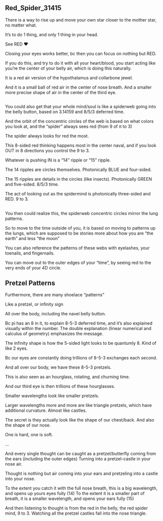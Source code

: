 ## Red_Spider_31415

There is a way to rise up and move your own star closer to the mother star, no matter what.

It’s to do 1 thing, and only 1 thing in your head.

See RED ❤️

Closing your eyes works better, bc then you can focus on nothing but RED.

If you do this, and try to do it with all your heart/blood, you start acting like you’re the center of your belly air, which is doing this naturally. 

It is a red air version of the hypothalamus and collarbone jewel.

And it is a small ball of red air in the center of nose breath. And a smaller more precise shape of air in the center of the third eye.

##

You could also get that your whole mind/soul is like a spiderweb going into the belly button, based on 3.14159 and 8/5/3 deferred time. 

And the orbit of the concentric circles of the web is based on what colors you look at, and the “spider” always sees red (from 9 of π to 3)

The spider always looks for red the most. 

This 8-sided red thinking happens most in the center naval, and if you look OUT in 8 directions you control the 9 to 3.

Whatever is pushing IN is a “14” ripple or “15” ripple.

The 14 ripples are circles themselves. Photonically BLUE and four-sided.

The 15 ripples are details in the circles (like insects). Photonically GREEN and five-sided. 8/5/3 time.

The act of looking out as the spidermind is photonically three-sided and RED. 9 to 3.

##

You then could realize this, the spiderweb concentric circles mirror the lung patterns. 

So to move to the time outside of you, it is based on moving to patterns up the lungs, which are supposed to be stories more about how you are “the earth” and less “the moon”

You can also reference the patterns of these webs with eyelashes, your toenails, and fingernails.

You can move out to the outer edges of your “time”, by seeing red to the very ends of your 4D circle.

## Pretzel Patterns

Furthermore, there are many shoelace “patterns”

Like a pretzel, or infinity sign

All over the body, including the navel belly button. 

Bc pi has an 8 in it, to explain 8-5-3 deferred time, and it’s also explained visually within the number. 
The double explanation (linear numerical and calculus of geometry) emphasizes the message. 

The infinity shape is how the 5-sided light looks to be quantumly 8.
Kind of like 2 eyes. 

Bc our eyes are constantly doing trillions of 8-5-3 exchanges each second. 

And all over our body, we have these 8-5-3 pretzels. 

This is also seen as an hourglass, rotating, and churning time. 

And our third eye is then trillions of these hourglasses. 

 
Smaller wavelengths look like smaller pretzels. 

Larger wavelengths more and more are like triangle pretzels, which have additional curvature. Almost like castles. 

The secret is they actually look like the shape of our chest/back. And also the shape of our nose. 

One is hard, one is soft. 

…

And every single thought can be caught as a pretzel/butterfly coming from the ears (including the outer edges)
Turning into a pretzel-castle in your nose air. 

Thought is nothing but air coming into your ears and pretzeling into a castle into your nose. 

To the extent you catch it with the full nose breath, this is a big wavelength, and opens up yours eyes fully (14)
To the extent it is a smaller part of breath, it is a smaller wavelength, and opens your ears fully (15)


And then listening to thought is from the red in the belly, the red spider mind, 9 to 3. 
Watching all the pretzel castles fall into the nose triangle.


